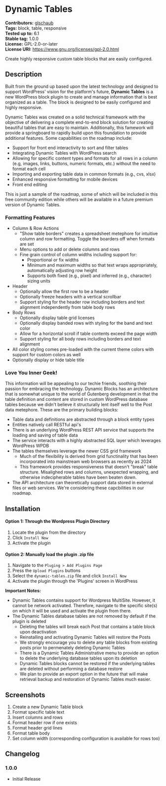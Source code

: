# Dynamic Tables #
**Contributors:** [glschaub](https://profiles.wordpress.org/glschaub/)  
**Tags:**              block, table, responsive  
**Tested up to:**      6.1  
**Stable tag:**        1.0.0  
**License:**           GPL-2.0-or-later  
**License URI:**       https://www.gnu.org/licenses/gpl-2.0.html  

Create highly responsive custom table blocks that are easily configured.

## Description ##

Built from the ground up based upon the latest technology and designed to support WordPress' vision for the platform's
future,  **Dynamic Tables** is a new WordPress block plugin to create and manage information that is best organized
as a table. The block is designed to be easily configured and highly responsive.

Dynamic Tables was created on a solid technical framework with the objective of delivering a complete end-to-end
block solution for creating beautiful tables that are easy to maintain.  Additionally, this famework will provide a
springboard to rapidly build upon this foundation to provide additional features.  Some capabilities on the
roadmap include:
* Support for front end interactivity to sort and filter tables
* Integrating Dynamic Tables with WordPress search
* Allowing for specific content types and formats for all rows in a column (e.g, images, links, buttons, numeric formats, etc.) without the need to format each cell
* Importing and exporting table data in common formats (e.g., cvs, xlsx)
* Enhanced responsive formatting for mobile devices
* Front end editing

This is just a sample of the roadmap, some of which will be included in this free community edition while others will be available in a future premium version of Dynamic Tables.

### Formatting Features
* Column & Row Actions
  * "Show table borders" creates a spreadsheet metephore for intuitive column and row formatting. Toggle the boarders off when formats are set
  * Menu options to add or delete columns and rows
  * Fine grain control of column widths including support for:
    * Proportional or fix widths
	* Minimum and maximum widths so that text wraps appropriately, automatically adjusting row height
    * Supports both fixed (e.g., pixel) and inferred (e.g., character) sizing units
* Header
  * Optionally allow the first row to be a header
  * Optionally freeze headers with a vertical scrollbar
  * Support styling for the header row including borders and text alignment independently from table body rows
* Body Rows
  * Optionally display table grid licenses
  * Optionally display banded rows with styling for the band and text color
  * Allow for a horizontal scroll if table contents exceed the page width
  * Support styling for all body rows including borders and text alignment
* All color styling comes pre-loaded with the current theme colors with support for custom colors as well
* Optionally display or hide table title

### Love You Inner Geek!
This information will be appealing to our techie friends, soothing their passion for embracing the technology.  Dynamic Blocks has an
architecture that is somewhat unique to the world of Gutenberg development in that the table definition and content are stored in
custom WordPress database tables because we didn't believe it structurally lent itself well to the Post data metephore.  These are
the primary building blocks:
* Table data and definitions are abstracted through a block entity types
* Entities natively call RESTful api's
* There is an underlying WordPress REST API service that supports the loading and saving of table data
* The service interacts with a highly abstracted SQL layer which leverages WordPress WPDB
* The tables themselves leverage the newer CSS grid framework
  * Much of the flexibility is derived from grid functinality that has been incorporated into mainstream web browsers as recently as 2024
  * This framework provides responsiveness that doesn't "break" table structure.  Misalighed rows and columns, unexpected wrapping, and otherwise indecipherable tables have been beaten down.
* The API architecture can theoretically support data stored in external files or web services. We're considering these capcbilities in our roadmap.

## Installation ##
#### Option 1: Through the Wordpress Plugin Directory
1. Locate the plugin from the directory
1. Click `Install Now`
1. Activate the plugin

#### Option 2: Manually load the plugin .zip file
1. Navigate to the `Pluging > Add Plugins Page`
1. Press the `Upload Plugins` buttons
1. Select the `dynamic-tables.zip` file and click `Install Now`
1. Activate the plugin through the 'Plugins' screen in WordPress

**Important Notes:**
* Dynamic Tables contains support for Wordpress MultiSite.  However, it cannot be network activated.  Therefore, navigate to the specific site(s) on which it will be used and activate the plugin from there.
* The Dynamic Tables database tables are not removed by default if the plugin is deleted
  * Deleting the tables will break each Post that contains a table block upon deactivation
  * Reinstalling and activating Dynamic Tables will restore the Posts
  * We strongly encourage you to delete any table blocks from existing posts prior to permenately deleting Dynamic Tables
  * There is a Dynamic Tables Administrative menu to provide an option to delete the underlying database tables upon its deletion
  * Dynamic Tables blocks cannot be restored if the underlying tables are deleted without performing a database restore
  * We plan to provide an export option in the future that will make retrieval backup and restoration of Dynamic Tables much easier.

## Screenshots ##

1. Create a new Dynamic Table block
2. Format specific table text
3. Insert columns and rows
4. Format header row if one exists
5. Format header grid lines
6. Format table body
7. Set column width (corresponding configuration is available for rows too)

## Changelog ##

### 1.0.0 ###
* Initial Release
